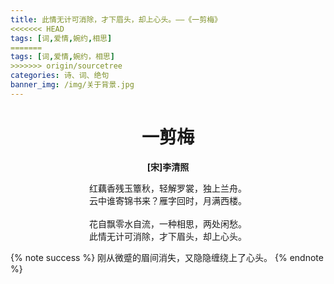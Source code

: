 ```yaml
---
title: 此情无计可消除，才下眉头，却上心头。——《一剪梅》
<<<<<<< HEAD
tags: [词,爱情,婉约,相思]
=======
tags: [词,爱情,婉约，相思]
>>>>>>> origin/sourcetree
categories: 诗、词、绝句
banner_img: /img/关于背景.jpg
---
```

# <center>一剪梅</center>

**<center>[宋]李清照</center>**

<center>红藕香残玉簟秋，轻解罗裳，独上兰舟。</center>
<center>云中谁寄锦书来？雁字回时，月满西楼。</center>
</br>
<center>花自飘零水自流，一种相思，两处闲愁。</center>
<center>此情无计可消除，才下眉头，却上心头。</center>
<!-- more -->

{% note success %}
刚从微蹙的眉间消失，又隐隐缠绕上了心头。
{% endnote %}

<style>
    /* 楷体 */
  /* 只设置 markdown 字体 */
  .markdown-body {
    font-family: KaiTi,"Microsoft YaHei",Georgia, sans, serif;
    font-size: 20px;
  }
</style>